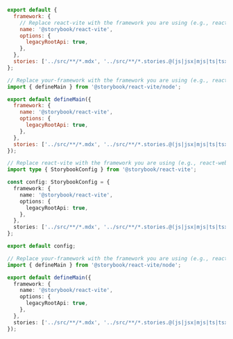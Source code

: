 <!-- TOOD: VET this example for the webpack-based frameworks and adjust it for other frameworks -->

```js filename=".storybook/main.js" renderer="common" language="js" tabTitle="CSF 3"
export default {
  framework: {
    // Replace react-vite with the framework you are using (e.g., react-webpack5)
    name: '@storybook/react-vite',
    options: {
      legacyRootApi: true,
    },
  },
  stories: ['../src/**/*.mdx', '../src/**/*.stories.@(js|jsx|mjs|ts|tsx)'],
};
```

```js filename=".storybook/main.js" renderer="react" language="js" tabTitle="CSF Factory 🧪"
// Replace your-framework with the framework you are using (e.g., react-vite, nextjs, experimental-nextjs-vite)
import { defineMain } from '@storybook/react-vite/node';

export default defineMain({
  framework: {
    name: '@storybook/react-vite',
    options: {
      legacyRootApi: true,
    },
  },
  stories: ['../src/**/*.mdx', '../src/**/*.stories.@(js|jsx|mjs|ts|tsx)'],
});
```

```ts filename=".storybook/main.ts" renderer="common" language="ts" tabTitle="CSF 3"
// Replace react-vite with the framework you are using (e.g., react-webpack5)
import type { StorybookConfig } from '@storybook/react-vite';

const config: StorybookConfig = {
  framework: {
    name: '@storybook/react-vite',
    options: {
      legacyRootApi: true,
    },
  },
  stories: ['../src/**/*.mdx', '../src/**/*.stories.@(js|jsx|mjs|ts|tsx)'],
};

export default config;
```

```ts filename=".storybook/main.ts" renderer="react" language="ts" tabTitle="CSF Factory 🧪"
// Replace your-framework with the framework you are using (e.g., react-vite, nextjs, experimental-nextjs-vite)
import { defineMain } from '@storybook/react-vite/node';

export default defineMain({
  framework: {
    name: '@storybook/react-vite',
    options: {
      legacyRootApi: true,
    },
  },
  stories: ['../src/**/*.mdx', '../src/**/*.stories.@(js|jsx|mjs|ts|tsx)'],
});
```
